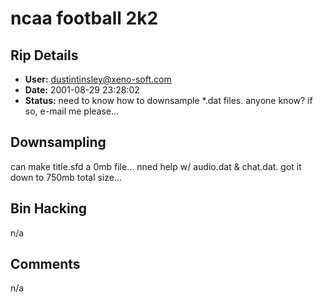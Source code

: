 # ncaa football 2k2

## Rip Details

- **User:** dustintinsley@xeno-soft.com
- **Date:** 2001-08-29 23:28:02
- **Status:** need to know how to downsample *.dat files.  anyone know?  if so, e-mail me please...

## Downsampling

can make title.sfd a 0mb file... nned help w/ audio.dat & chat.dat.  got it down to 750mb total size...

## Bin Hacking

n/a

## Comments

n/a

